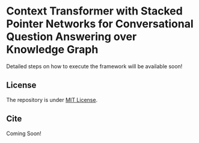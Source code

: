 # Context Transformer with Stacked Pointer Networks for Conversational Question Answering over Knowledge Graph

Detailed steps on how to execute the framework will be available soon!

## License
The repository is under [MIT License](LICENCE).

## Cite
Coming Soon!
